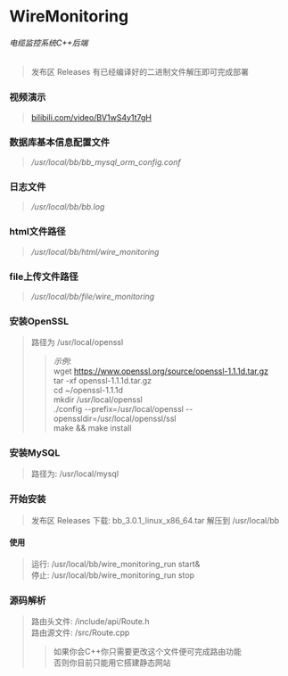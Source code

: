 # WireMonitoring
###### 电缆监控系统C++后端
> 发布区 Releases 有已经编译好的二进制文件解压即可完成部署
### 视频演示
> [bilibili.com/video/BV1wS4y1t7gH](https://www.bilibili.com/video/BV1wS4y1t7gH?share_source=copy_web&vd_source=238df0657244861dbcd6cf34d4a3b4da)
### 数据库基本信息配置文件
> */usr/local/bb/bb_mysql_orm_config.conf*
### 日志文件
> */usr/local/bb/bb.log*
### html文件路径
> */usr/local/bb/html/wire_monitoring*
### file上传文件路径
> */usr/local/bb/file/wire_monitoring*
### 安装OpenSSL
> 路径为 /usr/local/openssl
>> *示例*:  
>> wget https://www.openssl.org/source/openssl-1.1.1d.tar.gz  
>> tar -xf openssl-1.1.1d.tar.gz  
>> cd ~/openssl-1.1.1d  
>> mkdir /usr/local/openssl  
>> ./config --prefix=/usr/local/openssl --openssldir=/usr/local/openssl/ssl  
>> make && make install  
### 安装MySQL
> 路径为: /usr/local/mysql
### 开始安装
> 发布区 Releases 下载: bb_3.0.1_linux_x86_64.tar 解压到 /usr/local/bb
#### 使用
> 运行: /usr/local/bb/wire_monitoring_run start&  
> 停止: /usr/local/bb/wire_monitoring_run stop
### 源码解析
> 路由头文件: /include/api/Route.h  
> 路由源文件: /src/Route.cpp
>> 如果你会C++你只需要更改这个文件便可完成路由功能  
>> 否则你目前只能用它搭建静态网站
